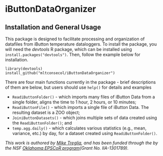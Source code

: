 # iButtonDataOrganizer

## Installation and General Usage

This package is designed to facilitate processing and organization of datafiles from iButton temperature dataloggers. To install the package, you will need the *devtools* R package, which can be installed using `install.packages("devtools")`. Then, follow the example below for installation.

```
library(devtools)
install_github("mltconsecol/iButtonDataOrganizer")
```

There are four main functions currently in the package - brief descriptions of them are below, but users should use `help()` for details and examples
  
  * `ReadiButtonFolder()` - which imports many files of iButton Data from a single folder, aligns the time to 1 hour, 2 hours, or 10 minutes;
  * `ReadiButtonFile()` - which imports a single file of iButton Data. The resulting dataset is a ZOO object;
  * `JoiniButtonDatasets()` - which joins multiple sets of data created using the `ReadiButtonFolder()`; and
  * `temp.agg.daily()` - which calculates various statistics (e.g., mean, variance, etc.) by day, for a dataset created using `ReadiButtonFolder()`.

*This work is authored by [Mike Treglia](http://mltconsecol.github.io/), and has been funded through the by the NSF [Oklahoma EPSCoR program](http://www.okepscor.org/)(Grant No. IIA-1301789).*
